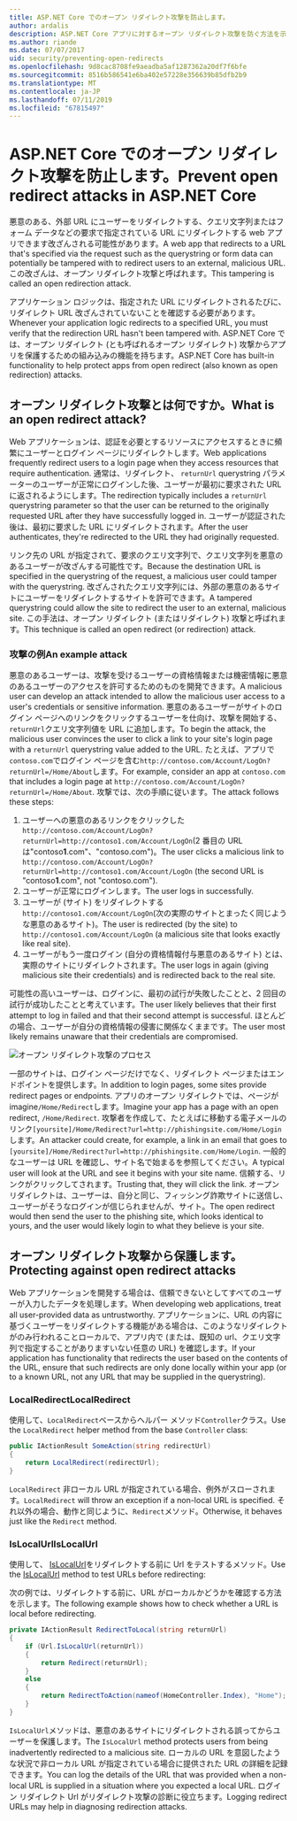 ```yaml
---
title: ASP.NET Core でのオープン リダイレクト攻撃を防止します。
author: ardalis
description: ASP.NET Core アプリに対するオープン リダイレクト攻撃を防ぐ方法を示しています。
ms.author: riande
ms.date: 07/07/2017
uid: security/preventing-open-redirects
ms.openlocfilehash: 9d8cac8708fe9aeadba5af1287362a20df7f6bfe
ms.sourcegitcommit: 8516b586541e6ba402e57228e356639b85dfb2b9
ms.translationtype: MT
ms.contentlocale: ja-JP
ms.lasthandoff: 07/11/2019
ms.locfileid: "67815497"
---
```

# <a name="prevent-open-redirect-attacks-in-aspnet-core"></a><span data-ttu-id="e274a-103">ASP.NET Core でのオープン リダイレクト攻撃を防止します。</span><span class="sxs-lookup"><span data-stu-id="e274a-103">Prevent open redirect attacks in ASP.NET Core</span></span>

<span data-ttu-id="e274a-104">悪意のある、外部 URL にユーザーをリダイレクトする、クエリ文字列またはフォーム データなどの要求で指定されている URL にリダイレクトする web アプリできます改ざんされる可能性があります。</span><span class="sxs-lookup"><span data-stu-id="e274a-104">A web app that redirects to a URL that's specified via the request such as the querystring or form data can potentially be tampered with to redirect users to an external, malicious URL.</span></span> <span data-ttu-id="e274a-105">この改ざんは、オープン リダイレクト攻撃と呼ばれます。</span><span class="sxs-lookup"><span data-stu-id="e274a-105">This tampering is called an open redirection attack.</span></span>

<span data-ttu-id="e274a-106">アプリケーション ロジックは、指定された URL にリダイレクトされるたびに、リダイレクト URL 改ざんされていないことを確認する必要があります。</span><span class="sxs-lookup"><span data-stu-id="e274a-106">Whenever your application logic redirects to a specified URL, you must verify that the redirection URL hasn't been tampered with.</span></span> <span data-ttu-id="e274a-107">ASP.NET Core では、オープン リダイレクト (とも呼ばれるオープン リダイレクト) 攻撃からアプリを保護するための組み込みの機能を持ちます。</span><span class="sxs-lookup"><span data-stu-id="e274a-107">ASP.NET Core has built-in functionality to help protect apps from open redirect (also known as open redirection) attacks.</span></span>

## <a name="what-is-an-open-redirect-attack"></a><span data-ttu-id="e274a-108">オープン リダイレクト攻撃とは何ですか。</span><span class="sxs-lookup"><span data-stu-id="e274a-108">What is an open redirect attack?</span></span>

<span data-ttu-id="e274a-109">Web アプリケーションは、認証を必要とするリソースにアクセスするときに頻繁にユーザーとログイン ページにリダイレクトします。</span><span class="sxs-lookup"><span data-stu-id="e274a-109">Web applications frequently redirect users to a login page when they access resources that require authentication.</span></span> <span data-ttu-id="e274a-110">通常は、リダイレクト、 `returnUrl` querystring パラメーターのユーザーが正常にログインした後、ユーザーが最初に要求された URL に返されるようにします。</span><span class="sxs-lookup"><span data-stu-id="e274a-110">The redirection typically includes a `returnUrl` querystring parameter so that the user can be returned to the originally requested URL after they have successfully logged in.</span></span> <span data-ttu-id="e274a-111">ユーザーが認証された後は、最初に要求した URL にリダイレクトされます。</span><span class="sxs-lookup"><span data-stu-id="e274a-111">After the user authenticates, they're redirected to the URL they had originally requested.</span></span>

<span data-ttu-id="e274a-112">リンク先の URL が指定されて、要求のクエリ文字列で、クエリ文字列を悪意のあるユーザーが改ざんする可能性です。</span><span class="sxs-lookup"><span data-stu-id="e274a-112">Because the destination URL is specified in the querystring of the request, a malicious user could tamper with the querystring.</span></span> <span data-ttu-id="e274a-113">改ざんされたクエリ文字列には、外部の悪意のあるサイトにユーザーをリダイレクトするサイトを許可できます。</span><span class="sxs-lookup"><span data-stu-id="e274a-113">A tampered querystring could allow the site to redirect the user to an external, malicious site.</span></span> <span data-ttu-id="e274a-114">この手法は、オープン リダイレクト (またはリダイレクト) 攻撃と呼ばれます。</span><span class="sxs-lookup"><span data-stu-id="e274a-114">This technique is called an open redirect (or redirection) attack.</span></span>

### <a name="an-example-attack"></a><span data-ttu-id="e274a-115">攻撃の例</span><span class="sxs-lookup"><span data-stu-id="e274a-115">An example attack</span></span>

<span data-ttu-id="e274a-116">悪意のあるユーザーは、攻撃を受けるユーザーの資格情報または機密情報に悪意のあるユーザーのアクセスを許可するためのものを開発できます。</span><span class="sxs-lookup"><span data-stu-id="e274a-116">A malicious user can develop an attack intended to allow the malicious user access to a user's credentials or sensitive information.</span></span> <span data-ttu-id="e274a-117">悪意のあるユーザーがサイトのログイン ページへのリンクをクリックするユーザーを仕向け、攻撃を開始する、`returnUrl`クエリ文字列値を URL に追加します。</span><span class="sxs-lookup"><span data-stu-id="e274a-117">To begin the attack, the malicious user convinces the user to click a link to your site's login page with a `returnUrl` querystring value added to the URL.</span></span> <span data-ttu-id="e274a-118">たとえば、アプリで`contoso.com`でログイン ページを含む`http://contoso.com/Account/LogOn?returnUrl=/Home/About`します。</span><span class="sxs-lookup"><span data-stu-id="e274a-118">For example, consider an app at `contoso.com` that includes a login page at `http://contoso.com/Account/LogOn?returnUrl=/Home/About`.</span></span> <span data-ttu-id="e274a-119">攻撃では、次の手順に従います。</span><span class="sxs-lookup"><span data-stu-id="e274a-119">The attack follows these steps:</span></span>

1. <span data-ttu-id="e274a-120">ユーザーへの悪意のあるリンクをクリックした`http://contoso.com/Account/LogOn?returnUrl=http://contoso1.com/Account/LogOn`(2 番目の URL は"contoso**1**.com"、"contoso.com")。</span><span class="sxs-lookup"><span data-stu-id="e274a-120">The user clicks a malicious link to `http://contoso.com/Account/LogOn?returnUrl=http://contoso1.com/Account/LogOn` (the second URL is "contoso**1**.com", not "contoso.com").</span></span>
2. <span data-ttu-id="e274a-121">ユーザーが正常にログインします。</span><span class="sxs-lookup"><span data-stu-id="e274a-121">The user logs in successfully.</span></span>
3. <span data-ttu-id="e274a-122">ユーザーが (サイト) をリダイレクトする`http://contoso1.com/Account/LogOn`(次の実際のサイトとまったく同じような悪意のあるサイト)。</span><span class="sxs-lookup"><span data-stu-id="e274a-122">The user is redirected (by the site) to `http://contoso1.com/Account/LogOn` (a malicious site that looks exactly like real site).</span></span>
4. <span data-ttu-id="e274a-123">ユーザーがもう一度ログイン (自分の資格情報付与悪意のあるサイト) とは、実際のサイトにリダイレクトされます。</span><span class="sxs-lookup"><span data-stu-id="e274a-123">The user logs in again (giving malicious site their credentials) and is redirected back to the real site.</span></span>

<span data-ttu-id="e274a-124">可能性の高いユーザーは、ログインに、最初の試行が失敗したことと、2 回目の試行が成功したことと考えています。</span><span class="sxs-lookup"><span data-stu-id="e274a-124">The user likely believes that their first attempt to log in failed and that their second attempt is successful.</span></span> <span data-ttu-id="e274a-125">ほとんどの場合、ユーザーが自分の資格情報の侵害に関係なくままです。</span><span class="sxs-lookup"><span data-stu-id="e274a-125">The user most likely remains unaware that their credentials are compromised.</span></span>

![オープン リダイレクト攻撃のプロセス](preventing-open-redirects/_static/open-redirection-attack-process.png)

<span data-ttu-id="e274a-127">一部のサイトは、ログイン ページだけでなく、リダイレクト ページまたはエンドポイントを提供します。</span><span class="sxs-lookup"><span data-stu-id="e274a-127">In addition to login pages, some sites provide redirect pages or endpoints.</span></span> <span data-ttu-id="e274a-128">アプリのオープン リダイレクトでは、ページが imagine`/Home/Redirect`します。</span><span class="sxs-lookup"><span data-stu-id="e274a-128">Imagine your app has a page with an open redirect, `/Home/Redirect`.</span></span> <span data-ttu-id="e274a-129">攻撃者を作成して、たとえばに移動する電子メールのリンク`[yoursite]/Home/Redirect?url=http://phishingsite.com/Home/Login`します。</span><span class="sxs-lookup"><span data-stu-id="e274a-129">An attacker could create, for example, a link in an email that goes to `[yoursite]/Home/Redirect?url=http://phishingsite.com/Home/Login`.</span></span> <span data-ttu-id="e274a-130">一般的なユーザーは URL を確認し、サイト名で始まるを参照してください。</span><span class="sxs-lookup"><span data-stu-id="e274a-130">A typical user will look at the URL and see it begins with your site name.</span></span> <span data-ttu-id="e274a-131">信頼する、リンクがクリックしてされます。</span><span class="sxs-lookup"><span data-stu-id="e274a-131">Trusting that, they will click the link.</span></span> <span data-ttu-id="e274a-132">オープン リダイレクトは、ユーザーは、自分と同じ、フィッシング詐欺サイトに送信し、ユーザーがそうなログインが信じられませんが、サイト。</span><span class="sxs-lookup"><span data-stu-id="e274a-132">The open redirect would then send the user to the phishing site, which looks identical to yours, and the user would likely login to what they believe is your site.</span></span>

## <a name="protecting-against-open-redirect-attacks"></a><span data-ttu-id="e274a-133">オープン リダイレクト攻撃から保護します。</span><span class="sxs-lookup"><span data-stu-id="e274a-133">Protecting against open redirect attacks</span></span>

<span data-ttu-id="e274a-134">Web アプリケーションを開発する場合は、信頼できないとしてすべてのユーザーが入力したデータを処理します。</span><span class="sxs-lookup"><span data-stu-id="e274a-134">When developing web applications, treat all user-provided data as untrustworthy.</span></span> <span data-ttu-id="e274a-135">アプリケーションに、URL の内容に基づくユーザーをリダイレクトする機能がある場合は、このようなリダイレクトがのみ行われることローカルで、アプリ内で (または、既知の url、クエリ文字列で指定することがありますいない任意の URL) を確認します。</span><span class="sxs-lookup"><span data-stu-id="e274a-135">If your application has functionality that redirects the user based on the contents of the URL,  ensure that such redirects are only done locally within your app (or to a known URL, not any URL that may be supplied in the querystring).</span></span>

### <a name="localredirect"></a><span data-ttu-id="e274a-136">LocalRedirect</span><span class="sxs-lookup"><span data-stu-id="e274a-136">LocalRedirect</span></span>

<span data-ttu-id="e274a-137">使用して、`LocalRedirect`ベースからヘルパー メソッド`Controller`クラス。</span><span class="sxs-lookup"><span data-stu-id="e274a-137">Use the `LocalRedirect` helper method from the base `Controller` class:</span></span>

```csharp
public IActionResult SomeAction(string redirectUrl)
{
    return LocalRedirect(redirectUrl);
}
```

<span data-ttu-id="e274a-138">`LocalRedirect` 非ローカル URL が指定されている場合、例外がスローされます。</span><span class="sxs-lookup"><span data-stu-id="e274a-138">`LocalRedirect` will throw an exception if a non-local URL is specified.</span></span> <span data-ttu-id="e274a-139">それ以外の場合、動作と同じように、`Redirect`メソッド。</span><span class="sxs-lookup"><span data-stu-id="e274a-139">Otherwise, it behaves just like the `Redirect` method.</span></span>

### <a name="islocalurl"></a><span data-ttu-id="e274a-140">IsLocalUrl</span><span class="sxs-lookup"><span data-stu-id="e274a-140">IsLocalUrl</span></span>

<span data-ttu-id="e274a-141">使用して、 [IsLocalUrl](/dotnet/api/Microsoft.AspNetCore.Mvc.IUrlHelper.islocalurl#Microsoft_AspNetCore_Mvc_IUrlHelper_IsLocalUrl_System_String_)をリダイレクトする前に Url をテストするメソッド。</span><span class="sxs-lookup"><span data-stu-id="e274a-141">Use the [IsLocalUrl](/dotnet/api/Microsoft.AspNetCore.Mvc.IUrlHelper.islocalurl#Microsoft_AspNetCore_Mvc_IUrlHelper_IsLocalUrl_System_String_) method to test URLs before redirecting:</span></span>

<span data-ttu-id="e274a-142">次の例では、リダイレクトする前に、URL がローカルかどうかを確認する方法を示します。</span><span class="sxs-lookup"><span data-stu-id="e274a-142">The following example shows how to check whether a URL is local before redirecting.</span></span>

```csharp
private IActionResult RedirectToLocal(string returnUrl)
{
    if (Url.IsLocalUrl(returnUrl))
    {
        return Redirect(returnUrl);
    }
    else
    {
        return RedirectToAction(nameof(HomeController.Index), "Home");
    }
}
```

<span data-ttu-id="e274a-143">`IsLocalUrl`メソッドは、悪意のあるサイトにリダイレクトされる誤ってからユーザーを保護します。</span><span class="sxs-lookup"><span data-stu-id="e274a-143">The `IsLocalUrl` method protects users from being inadvertently redirected to a malicious site.</span></span> <span data-ttu-id="e274a-144">ローカルの URL を意図したような状況で非ローカル URL が指定されている場合に提供された URL の詳細を記録できます。</span><span class="sxs-lookup"><span data-stu-id="e274a-144">You can log the details of the URL that was provided when a non-local URL is supplied in a situation where you expected a local URL.</span></span> <span data-ttu-id="e274a-145">ログイン リダイレクト Url がリダイレクト攻撃の診断に役立ちます。</span><span class="sxs-lookup"><span data-stu-id="e274a-145">Logging redirect URLs may help in diagnosing redirection attacks.</span></span>
